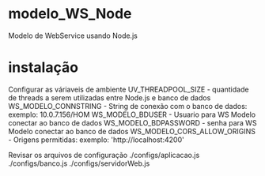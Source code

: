 # modelo_WS_Node
Modelo de WebService usando Node.js

# instalação
Configurar as váriaveis de ambiente
  UV_THREADPOOL_SIZE - quantidade de threads a serem utilizadas entre Node.js e banco de dados
  WS_MODELO_CONNSTRING - String de conexão com o banco de dados: exemplo: 10.0.7.156/HOM
  WS_MODELO_BDUSER - Usuario para WS Modelo conectar ao banco de dados
  WS_MODELO_BDPASSWORD - senha para WS Modelo conectar ao banco de dados
  WS_MODELO_CORS_ALLOW_ORIGINS - Origens permitidas: exemplo: 'http://localhost:4200'

Revisar os arquivos de configuração
  ./configs/aplicacao.js
  ./configs/banco.js
  ./configs/servidorWeb.js
  
